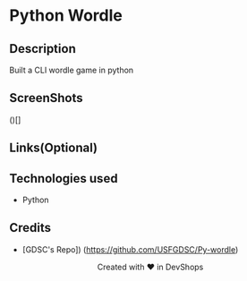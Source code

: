 # Python Wordle

## Description

Built a CLI wordle game in python

## ScreenShots

()[]

## Links(Optional)

## Technologies used
- Python

## Credits
- [GDSC's Repo]) (https://github.com/USFGDSC/Py-wordle)


<p align=center>
Created with ❤️ in DevShops
</p>
